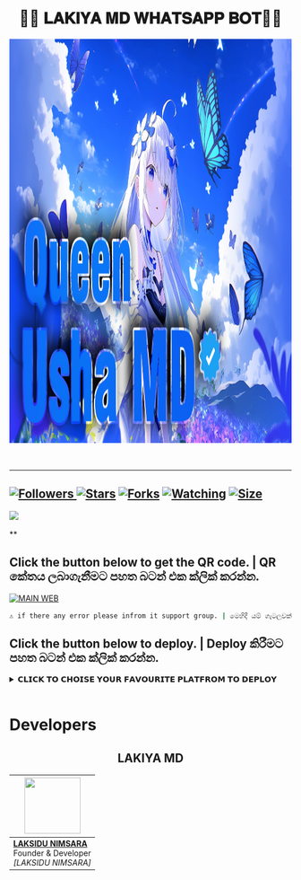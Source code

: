 <div align="center"><h1>🧚‍♂️ 𝐋𝐀𝐊𝐈𝐘𝐀 𝐌𝐃 𝐖𝐇𝐀𝐓𝐒𝐀𝐏𝐏 𝐁𝐎𝐓🧚‍♂️</h1><a href=""><img src="https://raw.githubusercontent.com/DarkShadowMDbot/BOT-HELPER/refs/heads/main/usha11.png" width="1280" height="720"></a></div>

<p align="center">
  <a href="#"><img src="http://readme-typing-svg.herokuapp.com?color=d1fa02&center=true&vCenter=true&multiline=false&lines=LAKIYA+MD+WHATSAPP+BOT" alt="">
</p>

***

<a href="https://github.com/LAKIYA-MD/LAKIYA-MD"><img title="Followers" src="https://img.shields.io/github/followers/Sithuwa?e=flat-square">
<a href="https://github.com/LAKIYA-MD/LAKIYA-MD/stargazers/"><img title="Stars" src="https://img.shields.io/github/stars/LAKIYA-MD/LAKIYA-MD?color=blue&style=flat-square"></a>
<a href="https://github.com/LAKIYA-MD/LAKIYA-MD/network/members"><img title="Forks" src="https://img.shields.io/github/forks/LAKIYA-MD/LAKIYA-MD?color=red&style=flat-square"></a>
<a href="https://github.com/LAKIYA-MD/LAKIYA-MD/watchers"><img title="Watching" src="https://img.shields.io/github/watchers/LAKIYA-MD/LAKIYA-MD?label=Watchers&color=blue&style=flat-square"></a>
<a href="https://github.com/LAKIYA-MD/LAKIYA-MD"><img title="Size" src="https://img.shields.io/github/repo-size/LAKIYA-MD/LAKIYA-MD?style=flat-square&color=green"></a>
--
<a align="center"><img src="https://profile-counter.glitch.me/SITHUWA-MD/count.svg" /></a>

  
**

## Click the button below to get the QR code. | QR කේතය ලබාගැනීමට පහත බටන් එක ක්ලික් කරන්න.

<a href='https://mr-lakiya-tech.vercel.app/lakiyabot.html' target="_blank"><img alt='MAIN WEB' src='https://img.shields.io/badge/Scan_qr-100000?style=for-the-badge&logo=scan&logoColor=white&labelColor=black&color=black'/></a>

```bash
⚠️ if there any error please infrom it support group. | මෙහිදී යම් ගැටලුවක් ඇති උවහොත් සහය සමූහය වෙත සම්බන්ධ වන්න.
```

## Click the button below to deploy. | Deploy කිරීමට පහත බටන් එක ක්ලික් කරන්න.
 
 <details close>
<summary>𝗖𝗟𝗜𝗖𝗞 𝗧𝗢 𝗖𝗛𝗢𝗜𝗦𝗘 𝗬𝗢𝗨𝗥 𝗙𝗔𝗩𝗢𝗨𝗥𝗜𝗧𝗘 𝗣𝗟𝗔𝗧𝗙𝗥𝗢𝗠 𝗧𝗢 𝗗𝗘𝗣𝗟𝗢𝗬</summary>
 
<br><br>   
   
<h4 align="center"> Deploy on Repl.it
</h4>

<p align="center" >
    <a href="https://repl.it/github/LAKIYA-MD/LAKIYA-MD">
    <img src="https://i.ibb.co/zrB5kMh/deploy-on-repl.jpg" width="170px" alt="Deploy on Repl.it" >
    </a>
</p>


<p align="center" >
    <br>
    __________________________
    <br>
</p>


<br>
 
<h4 align="center"> Deploy on Heroku
</h4>

</p>

<p align="center" >
    <a href="https://heroku.com/deploy?template=https://github.com/LAKIYA-MD/LAKIYA-MD">
    <img src="https://www.herokucdn.com/deploy/button.png" width="160px" alt="Deploy on Heroku" >
    </a>

</p>

>

<p align="center" >
    <br>
  __________________________
    <br>
</p>

<br>
      
<h4 align="center"> Deploy on Koyeb
</h4>
      

   


<p align="center" >
    <br>
    __________________________
    <br>
</p>

<br>

    
</p>

<br>
>

</p>

<p align="center" >
    <br>
    __________________________
    <br>
</p>



</details>

<br>

# Developers

<h2 align="center">LAKIYA MD
</h2>

  <p align="center">
    
| <a href="https://mr-lakiya-tech.vercel.app/"><img src="https://files.catbox.moe/2k7p6c.png" width=100 height=100></a> |
|---|
| **[LAKSIDU NIMSARA](https://github.com/LAKIYA-MD/LAKIYA-MD)**</br>Founder & Developer</br>*[LAKSIDU NIMSARA]* |
  </p>

